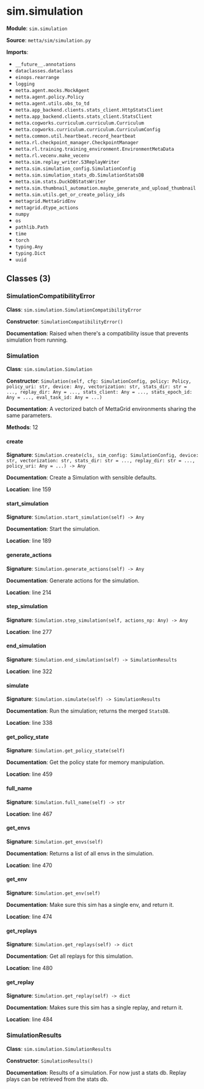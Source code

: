 # sim.simulation

**Module**: `sim.simulation`

**Source**: `metta/sim/simulation.py`

**Imports**:
- `__future__.annotations`
- `dataclasses.dataclass`
- `einops.rearrange`
- `logging`
- `metta.agent.mocks.MockAgent`
- `metta.agent.policy.Policy`
- `metta.agent.utils.obs_to_td`
- `metta.app_backend.clients.stats_client.HttpStatsClient`
- `metta.app_backend.clients.stats_client.StatsClient`
- `metta.cogworks.curriculum.curriculum.Curriculum`
- `metta.cogworks.curriculum.curriculum.CurriculumConfig`
- `metta.common.util.heartbeat.record_heartbeat`
- `metta.rl.checkpoint_manager.CheckpointManager`
- `metta.rl.training.training_environment.EnvironmentMetaData`
- `metta.rl.vecenv.make_vecenv`
- `metta.sim.replay_writer.S3ReplayWriter`
- `metta.sim.simulation_config.SimulationConfig`
- `metta.sim.simulation_stats_db.SimulationStatsDB`
- `metta.sim.stats.DuckDBStatsWriter`
- `metta.sim.thumbnail_automation.maybe_generate_and_upload_thumbnail`
- `metta.sim.utils.get_or_create_policy_ids`
- `mettagrid.MettaGridEnv`
- `mettagrid.dtype_actions`
- `numpy`
- `os`
- `pathlib.Path`
- `time`
- `torch`
- `typing.Any`
- `typing.Dict`
- `uuid`

## Classes (3)

### SimulationCompatibilityError

**Class**: `sim.simulation.SimulationCompatibilityError`

**Constructor**: `SimulationCompatibilityError()`

**Documentation**: Raised when there's a compatibility issue that prevents simulation from running.

### Simulation

**Class**: `sim.simulation.Simulation`

**Constructor**: `Simulation(self, cfg: SimulationConfig, policy: Policy, policy_uri: str, device: Any, vectorization: str, stats_dir: str = ..., replay_dir: Any = ..., stats_client: Any = ..., stats_epoch_id: Any = ..., eval_task_id: Any = ...)`

**Documentation**: A vectorized batch of MettaGrid environments sharing the same parameters.

**Methods**: 12

#### create

**Signature**: `Simulation.create(cls, sim_config: SimulationConfig, device: str, vectorization: str, stats_dir: str = ..., replay_dir: str = ..., policy_uri: Any = ...) -> Any`

**Documentation**: Create a Simulation with sensible defaults.

**Location**: line 159

#### start_simulation

**Signature**: `Simulation.start_simulation(self) -> Any`

**Documentation**: Start the simulation.

**Location**: line 189

#### generate_actions

**Signature**: `Simulation.generate_actions(self) -> Any`

**Documentation**: Generate actions for the simulation.

**Location**: line 214

#### step_simulation

**Signature**: `Simulation.step_simulation(self, actions_np: Any) -> Any`

**Location**: line 277

#### end_simulation

**Signature**: `Simulation.end_simulation(self) -> SimulationResults`

**Location**: line 322

#### simulate

**Signature**: `Simulation.simulate(self) -> SimulationResults`

**Documentation**: Run the simulation; returns the merged `StatsDB`.

**Location**: line 338

#### get_policy_state

**Signature**: `Simulation.get_policy_state(self)`

**Documentation**: Get the policy state for memory manipulation.

**Location**: line 459

#### full_name

**Signature**: `Simulation.full_name(self) -> str`

**Location**: line 467

#### get_envs

**Signature**: `Simulation.get_envs(self)`

**Documentation**: Returns a list of all envs in the simulation.

**Location**: line 470

#### get_env

**Signature**: `Simulation.get_env(self)`

**Documentation**: Make sure this sim has a single env, and return it.

**Location**: line 474

#### get_replays

**Signature**: `Simulation.get_replays(self) -> dict`

**Documentation**: Get all replays for this simulation.

**Location**: line 480

#### get_replay

**Signature**: `Simulation.get_replay(self) -> dict`

**Documentation**: Makes sure this sim has a single replay, and return it.

**Location**: line 484


### SimulationResults

**Class**: `sim.simulation.SimulationResults`

**Constructor**: `SimulationResults()`

**Documentation**: Results of a simulation.
For now just a stats db. Replay plays can be retrieved from the stats db.

